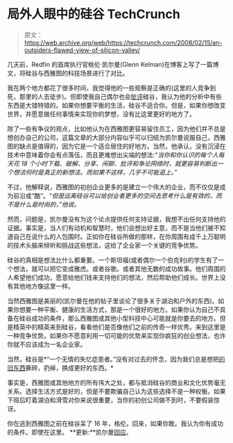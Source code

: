 # 局外人眼中的硅谷 TechCrunch

> 原文：<https://web.archive.org/web/https://techcrunch.com/2008/02/15/an-outsiders-flawed-view-of-silicon-valley/>

几天前，Redfin 的首席执行官格伦·凯尔曼(Glenn Kelman)在博客上写了一篇博文，将硅谷与西雅图的科技场景进行了对比。

我在两个地方都花了很多时间，我觉得他的一些观察是正确的(这里的人竞争到死，那里的人去徒步)。但即使我自己偶尔也会[批评](https://web.archive.org/web/20230220095941/https://techcrunch.com/2007/05/22/silicon-valley-could-use-a-downturn-right-about-now/)硅谷，我认为他的分析中有些东西是大错特错的。如果你想要平衡的生活，硅谷不适合你。但是，如果你想改变世界，并愿意做任何事情来实现你的梦想，没有比这里更好的地方了。

除了一些有争议的观点，比如他认为在西雅图更容易留住员工，因为他们并不总是想创办自己的公司，这篇文章的大部分内容似乎可以归结为凯尔曼说服自己，西雅图的缺点是值得的，因为它是一个适合居住的好地方。当然，他承认，没有沉浸在技术中意味着你会有点落伍，而且更难想出尖端的想法:*“当你和你认识的每个人每天花 18 个小时下载、破解、分享、闲聊、批评和争论网络时，就更容易判断出一个想法何时是真正的新想法。而如果不这样，几乎不可能追上。”*

不过，他解释说，西雅图的初创企业更多的是建立一个伟大的企业，而不仅仅是成为前沿或“酷”。*“但是远离硅谷可以给创业者更多的空间去思考什么是有效的，而不是什么是时尚的，”他说。*

然而，问题是，凯尔曼没有为这个论点提供任何支持证据，我想不出任何支持他的证据。事实是，当人们有动机和智慧时，他们会想出好主意，而不是当他们被不知道自己在说什么的人包围时。正如你在硅谷所做的那样，在你周围有成千上万聪明的技术头脑来倾听和挑战这些想法，这给了企业家一个关键的竞争优势。

硅谷的真相是想法比什么都重要。一个斯坦福(或者偶尔一个伯克利)的学生有了一个想法，就可以把它变成雅虎。或者谷歌。或者其他无数的成功故事。他们周围的人希望他们成功，愿意给他们钱来支持他们的想法，然后帮助他们成长。世界上没有其他地方像这里一样。

当然西雅图是美丽的(凯尔曼在他的帖子里谈论了很多关于湖泊和户外的东西)。如果你想要一种平衡、健康的生活方式，那是一个很好的地方。如果你认为自己不具备在硅谷成功的条件，那么西雅图或其他小型科技中心可能就是你要去的地方。但是精英中的精英来到硅谷，看看他们是否像他们之前的传奇一样优秀。来到这里是一种竞争优势。如果你不愿意利用一切可能的优势来实现你疯狂的创业想法，也许你就不应该成为一名企业家。

当然，硅谷是*“一个无情的失忆症患者。”没有对过去的怀念，因为我们总是想把[的旧东西](https://web.archive.org/web/20230220095941/https://techcrunch.com/2007/12/28/a-sad-milestone-aol-to-discontinue-netscape-browser-development/)撕碎，扔掉，换成更好的东西。*

事实是，西雅图或其他地方的所有伟大之处，都与抵消硅谷的商业和文化优势毫无关系。选择生活方式是好的，但是不要欺骗自己认为这些选择不是一种权衡。如果下班后盯着湖泊和滑雪对你来说很重要，当你的初创公司做不到时，不要假装惊讶。

你在逃到西雅图之前在硅谷呆了 16 年，格伦。回来，如果你敢。我认为你有成功的条件。即使在这里。
 **更新:**凯尔曼[回应](https://web.archive.org/web/20230220095941/http://blog.redfin.com/blog/2008/02/rambo_meet_silicon_valley.html)。